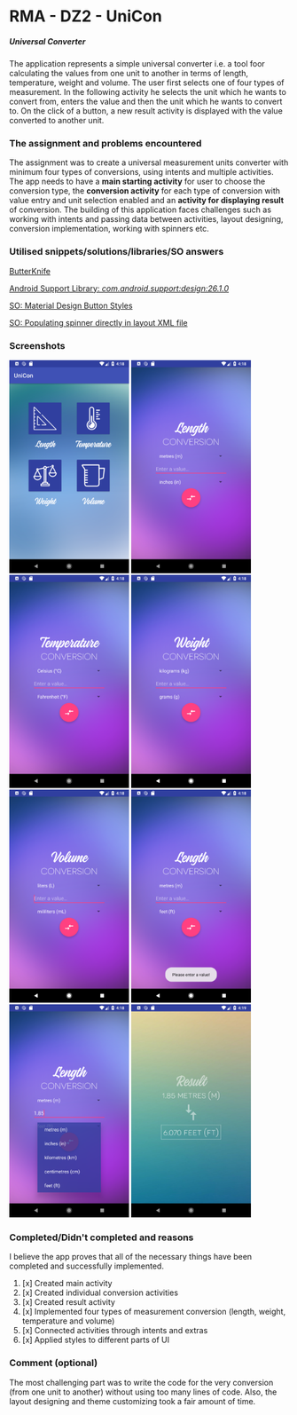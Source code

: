 # RMA - DZ2 - UniCon
##### *Universal Converter*

The application represents a simple universal converter i.e. a tool foor calculating the values from one unit to another in terms of length, temperature, weight and volume. The user first selects one of four types of measurement. In the following activity he selects the unit which he wants to convert from, enters the value and then the unit which he wants to convert to. On the click of a button, a new result activity is displayed with the value converted to another unit.

### The assignment and problems encountered

The assignment was to create a universal measurement units converter with minimum four types of conversions, using intents and multiple activities. The app needs to have a **main starting activity** for user to choose the conversion type, the **conversion activity** for each type of conversion with value entry and unit selection enabled and an **activity for displaying result** of conversion. The building of this application faces challenges such as working with intents and passing data between activities, layout designing, conversion implementation, working with spinners etc.

### Utilised snippets/solutions/libraries/SO answers

[ButterKnife](http://jakewharton.github.io/butterknife/)

[Android Support Library: *com.android.support:design:26.1.0*](https://developer.android.com/topic/libraries/support-library/packages.html)

[SO: Material Design Button Styles](https://stackoverflow.com/questions/26346727/android-material-design-button-styles)

[SO: Populating spinner directly in layout XML file](https://stackoverflow.com/questions/4029261/populating-spinner-directly-in-the-layout-xml?utm_medium=organic&utm_source=google_rich_qa&utm_campaign=google_rich_qa)

### Screenshots
<div>
<img src="/screenshots/main.png" alt="Main Activity" width = "216" height = "384" />
<img src="/screenshots/len.png" alt="Conversion Activity 1" width = "216" height = "384" />
<img src="/screenshots/temp.png" alt="Conversion Activity 2" width = "216" height = "384" />
<img src="/screenshots/weight.png" alt="Conversion Activity 3" width = "216" height = "384" />
<img src="/screenshots/vol.png" alt="Conversion Activity 4" width = "216" height = "384" />
<img src="/screenshots/len_empty.png" alt="Conversion Button Click while Empty input" width = "216" height = "384" />
<img src="/screenshots/len_choose.png" alt="Conversion Choosing from Spinner" width = "216" height = "384" />
<img src="/screenshots/result.png" alt="Result Activity" width = "216" height = "384" />
</div>

### Completed/Didn't completed and reasons
I believe the app proves that all of the necessary things have been completed and successfully implemented.

1. [x] Created main activity
2. [x] Created individual conversion activities
3. [x] Created result activity
4. [x] Implemented four types of measurement conversion (length, weight, temperature and volume)
5. [x] Connected activities through intents and extras
5. [x] Applied styles to different parts of UI

### Comment (optional)
The most challenging part was to write the code for the very conversion (from one unit to another) without using too many lines of code. Also, the layout designing and theme customizing took a fair amount of time.
